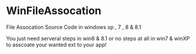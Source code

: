 WinFileAssocation
=================

File Assocation Source Code in windows xp , 7 , 8 &amp; 8.1

You just need serveral steps in win8 & 8.1 or no steps at all in win7 & winXP to asscoate your wanted ext to your app!
